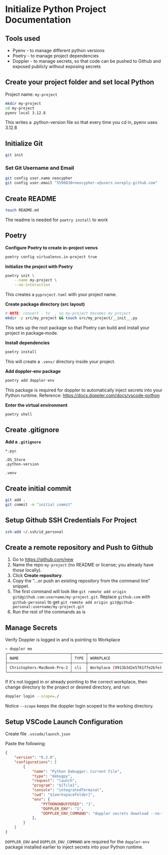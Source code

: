 # Initialize Python Project Documentation

## Tools used
- Pyenv - to manage different python versions
- Poetry - to manage project dependencies
- Doppler - to manage secrets, so that code can be pushed to Github and exposed publicly without exposing secrets

## Create your project folder and set local Python
Project name: `my-project`

```bash
mkdir my-project
cd my-project
pyenv local 3.12.8
```

This writes a .python-version file so that every time you cd in, pyenv uses 3.12.8

## Initialize Git

```bash
git init
```

### Set Git Username and Email

```bash
git config user.name neocypher
git config user.email "5590838+neocypher-x@users.noreply.github.com"
```

## Create README

```bash
touch README.md
```

The readme is needed for `poetry install` to work

## Poetry

**Configure Poetry to create in-project venvs**

```bash
poetry config virtualenvs.in-project true
```

**Initialize the project with Poetry**

```bash
poetry init \
    --name my-project \
    --no-interaction
```

This creates a `pyproject.toml` with your project name.

**Create package directory (src layout)**

```bash
# NOTE: convert - to _, so my-project becomes my_project
mkdir -p src/my_project && touch src/my_project/__init__.py
```

This sets up the root package so that Poetry can build and install your project in package‑mode.

**Install dependencies**

```bash
poetry install
```

This will create a `.venv/` directory inside your project.

**Add doppler-env package**

```bash
poetry add doppler-env
```

This package is required for doppler to automatically inject secrets into your Python runtime. Reference: https://docs.doppler.com/docs/vscode-python

**Enter the virtual environment**

```bash
poetry shell
```

## Create .gitignore

**Add a `.gitignore`**

```gitignore
*.pyc

.DS_Store
.python-version

.venv
```

## Create initial commit

```bash
git add .
git commit -m "initial commit"
```

## Setup Github SSH Credentials For Project

```bash
ssh-add ~/.ssh/id_personal
```

## Create a remote repository and Push to Github

1. Go to https://github.com/new
2. Name the repo `my-project` (no README or license; you already have those locally).
3. Click **Create repository**.
4. Copy the “…or push an existing repository from the command line” snippet.
5. The first command will look like
`git remote add origin git@github.com:username/my-project.git`. Replace `github.com` with `github-personal` to get `git remote add origin git@github-personal:username/my-project.git`
6. Run the rest of the commands as is

## Manage Secrets

Verify Doppler is logged in and is pointing to Workplace

```bash
> doppler me
┌────────────────────────────┬──────┬──────────────────────────────────┬───────────────┬──────────────────────────────────────┬──────────────────────────┬──────────────────────────┐
│ NAME                       │ TYPE │ WORKPLACE                        │ TOKEN PREVIEW │ SLUG                                 │ CREATED AT               │ LAST SEEN AT             │
├────────────────────────────┼──────┼──────────────────────────────────┼───────────────┼──────────────────────────────────────┼──────────────────────────┼──────────────────────────┤
│ Christophers-MacBook-Pro-2 │ cli  │ Workplace (9913b3d2e5761ffe2bfe) │ dp.ct…FBi5QB  │ 73c4aa14-e6e7-4d4b-9f3f-3642df6242e0 │ 2025-08-04T05:19:59.385Z │ 2025-08-04T05:43:04.345Z │
└────────────────────────────┴──────┴──────────────────────────────────┴───────────────┴──────────────────────────────────────┴──────────────────────────┴──────────────────────────┘
```

If it's not logged in or already pointing to the correct workplace, then change directory to the project or desired directory, and run:

```bash
doppler login --scope=./
```

Notice `--scope` keeps the doppler login scoped to the working directory.

## Setup VSCode Launch Configuration

Create file `.vscode/launch.json`

Paste the following:

```json
{
    "version": "0.2.0",
    "configurations": [
        {
            "name": "Python Debugger: Current File",
            "type": "debugpy",
            "request": "launch",
            "program": "${file}",
            "console": "integratedTerminal",
            "cwd": "${workspaceFolder}",
            "env": {
                "PYTHONUNBUFFERED": "1",
                "DOPPLER_ENV": "1",
                "DOPPLER_ENV_COMMAND": "doppler secrets download --no-file --format env -c dev -p main"
            },
        }
    ]
}
```

`DOPPLER_ENV` and `DOPPLER_ENV_COMMAND` are required for the `doppler-env` package installed earlier to inject secrets into your Python runtime.